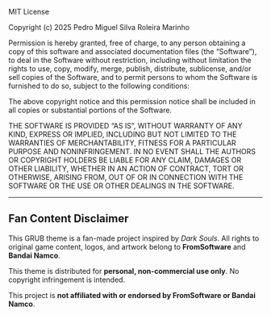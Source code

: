 MIT License

Copyright (c) 2025 Pedro Miguel Silva Roleira Marinho

Permission is hereby granted, free of charge, to any person obtaining a copy
of this software and associated documentation files (the “Software”), to deal
in the Software without restriction, including without limitation the rights
to use, copy, modify, merge, publish, distribute, sublicense, and/or sell
copies of the Software, and to permit persons to whom the Software is
furnished to do so, subject to the following conditions:

The above copyright notice and this permission notice shall be included in all
copies or substantial portions of the Software.

THE SOFTWARE IS PROVIDED “AS IS”, WITHOUT WARRANTY OF ANY KIND, EXPRESS OR
IMPLIED, INCLUDING BUT NOT LIMITED TO THE WARRANTIES OF MERCHANTABILITY,
FITNESS FOR A PARTICULAR PURPOSE AND NONINFRINGEMENT. IN NO EVENT SHALL THE
AUTHORS OR COPYRIGHT HOLDERS BE LIABLE FOR ANY CLAIM, DAMAGES OR OTHER
LIABILITY, WHETHER IN AN ACTION OF CONTRACT, TORT OR OTHERWISE, ARISING FROM,
OUT OF OR IN CONNECTION WITH THE SOFTWARE OR THE USE OR OTHER DEALINGS IN THE
SOFTWARE.

---

## Fan Content Disclaimer

This GRUB theme is a fan-made project inspired by *Dark Souls*. All rights to original game content, logos, and artwork belong to **FromSoftware** and **Bandai Namco**.

This theme is distributed for **personal, non-commercial use only**. No copyright infringement is intended.

This project is **not affiliated with or endorsed by FromSoftware or Bandai Namco**.
